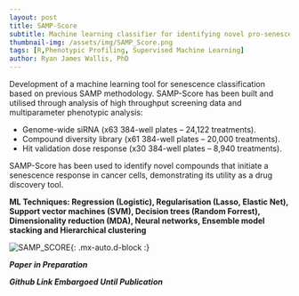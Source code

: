 ```yaml
---
layout: post
title: SAMP-Score
subtitle: Machine learning classifier for identifying novel pro-senescence compounds in p16 positive cancers
thumbnail-img: /assets/img/SAMP_Score.png
tags: [R,Phenotypic Profiling, Supervised Machine Learning]
author: Ryan James Wallis, PhD
---
```


Development of a machine learning tool for senescence classification based on previous SAMP methodology. SAMP-Score has been built and utilised through analysis of high throughput screening data and multiparameter phenotypic analysis:

- Genome-wide siRNA (x63 384-well plates – 24,122 treatments).
- Compound diversity library (x61 384-well plates – 20,000 treatments).
- Hit validation dose response (x30 384-well plates – 8,940 treatments).

SAMP-Score has been used to identify novel compounds that initiate a senescence response in cancer cells, demonstrating its utility as a drug discovery tool. 

**ML Techniques: Regression (Logistic), Regularisation (Lasso, Elastic Net), Support vector machines (SVM), Decision trees (Random Forrest), Dimensionality reduction (MDA), Neural networks, Ensemble model stacking and Hierarchical clustering**

![SAMP_SCORE](https://RyanJWallis.github.io/assets/img/SAMPScore_Full.png){: .mx-auto.d-block :}

**_Paper in Preparation_**

**_Github Link Embargoed Until Publication_**
